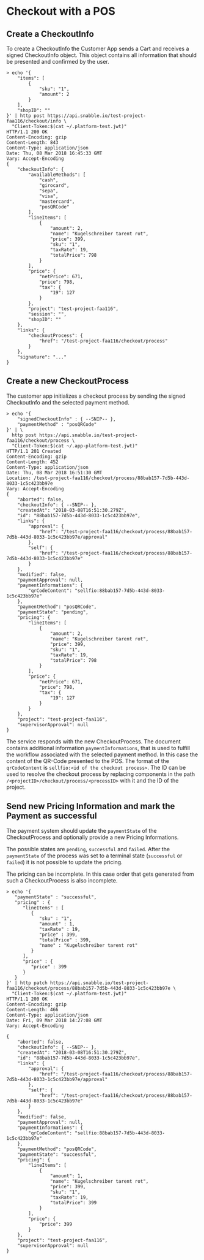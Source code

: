 # Checkout with a POS

## Create a CheckoutInfo

To create a CheckoutInfo the Customer App sends a Cart and receives a
signed CheckoutInfo object. This object contains all information that
should be presented and confirmed by the user.

```
> echo '{
    "items": [
        {
            "sku": "1",
            "amount": 2
        }
    ],
    "shopID": ""
}' | http post https://api.snabble.io/test-project-faa116/checkout/info \
  "Client-Token:$(cat ~/.platform-test.jwt)"
HTTP/1.1 200 OK
Content-Encoding: gzip
Content-Length: 843
Content-Type: application/json
Date: Thu, 08 Mar 2018 16:45:33 GMT
Vary: Accept-Encoding
{
    "checkoutInfo": {
        "availableMethods": [
            "cash",
            "girocard",
            "sepa",
            "visa",
            "mastercard",
            "posQRCode"
        ],
        "lineItems": [
            {
                "amount": 2,
                "name": "Kugelschreiber tarent rot",
                "price": 399,
                "sku": "1",
                "taxRate": 19,
                "totalPrice": 798
            }
        ],
        "price": {
            "netPrice": 671,
            "price": 798,
            "tax": {
                "19": 127
            }
        },
        "project": "test-project-faa116",
        "session": "",
        "shopID": ""
    },
    "links": {
        "checkoutProcess": {
            "href": "/test-project-faa116/checkout/process"
        }
    },
    "signature": "..."
}
```

## Create a new CheckoutProcess

The customer app initializes a checkout process by sending the signed
CheckoutInfo and the selected payment method.

```
> echo '{
    "signedCheckoutInfo" : { --SNIP-- },
    "paymentMethod" : "posQRCode"
}' | \
  http post https://api.snabble.io/test-project-faa116/checkout/process \
  "Client-Token:$(cat ~/.app-platform-test.jwt)"
HTTP/1.1 201 Created
Content-Encoding: gzip
Content-Length: 452
Content-Type: application/json
Date: Thu, 08 Mar 2018 16:51:30 GMT
Location: /test-project-faa116/checkout/process/88bab157-7d5b-443d-8033-1c5c423bb97e
Vary: Accept-Encoding
{
    "aborted": false,
    "checkoutInfo": { --SNIP-- },
    "createdAt": "2018-03-08T16:51:30.279Z",
    "id": "88bab157-7d5b-443d-8033-1c5c423bb97e",
    "links": {
        "approval": {
            "href": "/test-project-faa116/checkout/process/88bab157-7d5b-443d-8033-1c5c423bb97e/approval"
        },
        "self": {
            "href": "/test-project-faa116/checkout/process/88bab157-7d5b-443d-8033-1c5c423bb97e"
        }
    },
    "modified": false,
    "paymentApproval": null,
    "paymentInformations": {
        "qrCodeContent": "sellfio:88bab157-7d5b-443d-8033-1c5c423bb97e"
    },
    "paymentMethod": "posQRCode",
    "paymentState": "pending",
    "pricing": {
        "lineItems": [
            {
                "amount": 2,
                "name": "Kugelschreiber tarent rot",
                "price": 399,
                "sku": "1",
                "taxRate": 19,
                "totalPrice": 798
            }
        ],
        "price": {
            "netPrice": 671,
            "price": 798,
            "tax": {
                "19": 127
            }
        }
    },
    "project": "test-project-faa116",
    "supervisorApproval": null
}
```

The service responds with the new CheckoutProcess. The document
contains additional information `paymentInformations`, that is used to
fulfill the workflow associated with the selected payment method. In
this case the content of the QR-Code presented to the POS. The format
of the `qrCodeContent` is `sellfio:<id of the checkout process>`. The
ID can be used to resolve the checkout process by replacing components
in the path `/<projectID>/checkout/process/<processID>` with it and
the ID of the project.

## Send new Pricing Information and mark the Payment as successful

The payment system should update the `paymentState` of the
CheckoutProcess and optionally provide a new Pricing Informations.

The possible states are `pending`, `successful` and `failed`. After
the `paymentState` of the process was set to a terminal state
(`successful` or `failed`) it is not possible to update the pricing.

The pricing can be incomplete. In this case order that gets generated
from such a CheckoutProcess is also incomplete.

```
> echo '{
   "paymentState" : "successful",
   "pricing" : {
      "lineItems" : [
         {
            "sku" : "1",
            "amount" : 1,
            "taxRate" : 19,
            "price" : 399,
            "totalPrice" : 399,
            "name" : "Kugelschreiber tarent rot"
         }
      ],
      "price" : {
         "price" : 399
      }
   }
}' | http patch https://api.snabble.io/test-project-faa116/checkout/process/88bab157-7d5b-443d-8033-1c5c423bb97e \
  "Client-Token:$(cat ~/.platform-test.jwt)"
HTTP/1.1 200 OK
Content-Encoding: gzip
Content-Length: 466
Content-Type: application/json
Date: Fri, 09 Mar 2018 14:27:08 GMT
Vary: Accept-Encoding

{
    "aborted": false,
    "checkoutInfo": { --SNIP-- },
    "createdAt": "2018-03-08T16:51:30.279Z",
    "id": "88bab157-7d5b-443d-8033-1c5c423bb97e",
    "links": {
        "approval": {
            "href": "/test-project-faa116/checkout/process/88bab157-7d5b-443d-8033-1c5c423bb97e/approval"
        },
        "self": {
            "href": "/test-project-faa116/checkout/process/88bab157-7d5b-443d-8033-1c5c423bb97e"
        }
    },
    "modified": false,
    "paymentApproval": null,
    "paymentInformations": {
        "qrCodeContent": "sellfio:88bab157-7d5b-443d-8033-1c5c423bb97e"
    },
    "paymentMethod": "posQRCode",
    "paymentState": "successful",
    "pricing": {
        "lineItems": [
            {
                "amount": 1,
                "name": "Kugelschreiber tarent rot",
                "price": 399,
                "sku": "1",
                "taxRate": 19,
                "totalPrice": 399
            }
        ],
        "price": {
            "price": 399
        }
    },
    "project": "test-project-faa116",
    "supervisorApproval": null
}
```
